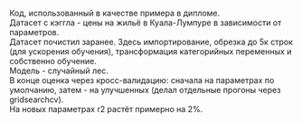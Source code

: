 Код, использованный в качестве примера в дипломе.  
Датасет с кэггла - цены на жильё в Куала-Лумпуре в зависимости от параметров.  
Датасет почистил заранее. Здесь импортирование, обрезка до 5к строк (для ускорения обучения), трансформация категорийных переменных и собственно обучение.  
Модель - случайный лес.  
В конце оценка через кросс-валидацию: сначала на параметрах по умолчанию, затем - на улучшенных (делал отдельные прогоны через gridsearchcv).  
На новых параметрах r2 растёт примерно на 2%.
